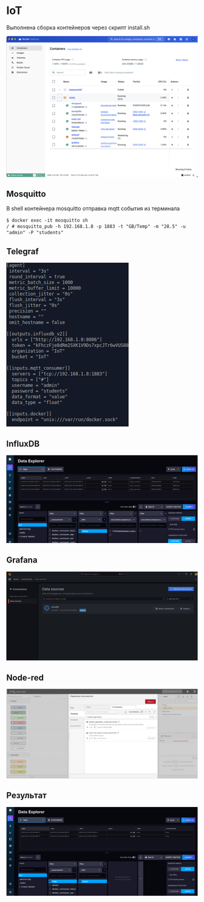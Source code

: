 # IoT

Выполнена сборка контейнеров через скрипт install.sh

![Изображение](./img/image2.png)

## Mosquitto

В shell контейнера mosquitto отправка mqtt события из терминала
```
$ docker exec -it mosquitto sh
/ # mosquitto_pub -h 192.168.1.8 -p 1883 -t "GB/Temp" -m "28.5" -u "admin" -P "students"
```

## Telegraf
![Изображение](./img/image1.png)

## InfluxDB
![Изображение](./img/image3.png)

## Grafana
![Изображение](./img/image4.png)

## Node-red
![Изображение](./img/image5.png)

## Результат
![Изображение](./img/image6.png)